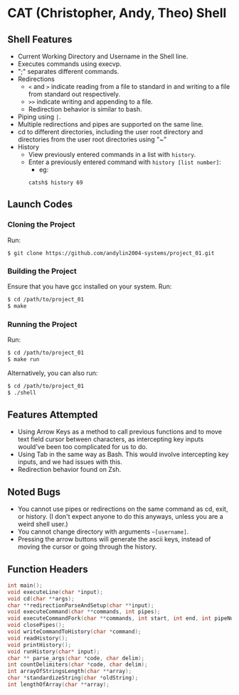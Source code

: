 # CAT (Christopher, Andy, Theo) Shell

## Shell Features
- Current Working Directory and Username in the Shell line.
- Executes commands using execvp.
- ";" separates different commands.
- Redirections
    - `<` and `>` indicate reading from a file to standard in and writing to a file from standard out respectively.
    - `>>` indicate writing and appending to a file.
    - Redirection behavior is similar to bash.
- Piping using `|`.
- Multiple redirections and pipes are supported on the same line.
- cd to different directories, including the user root directory and directories from the user root directories using "~"
- History
    - View previously entered commands in a list with `history`.
    - Enter a previously entered command with `history [list number]`:
        - eg: 
        ``` 
        catsh$ history 69
        ```

## Launch Codes

### Cloning the Project
Run:
```
$ git clone https://github.com/andylin2004-systems/project_01.git
```

### Building the Project
Ensure that you have gcc installed on your system.
Run:
```bash
$ cd /path/to/project_01
$ make
```

### Running the Project
Run:

```bash
$ cd /path/to/project_01
$ make run
```
Alternatively, you can also run: 
```bash
$ cd /path/to/project_01
$ ./shell
```

## Features Attempted
- Using Arrow Keys as a method to call previous functions and to move text field cursor between characters, as intercepting key inputs would've been too complicated for us to do.
- Using Tab in the same way as Bash. This would involve intercepting key inputs, and we had issues with this.
- Redirection behavior found on Zsh.

## Noted Bugs
- You cannot use pipes or redirections on the same command as cd, exit, or history. (I don't expect anyone to do this anyways, unless you are a weird shell user.)
- You cannot change directory with arguments ``` ~[username] ```. 
- Pressing the arrow buttons will generate the ascii keys, instead of moving the cursor or going through the history.

## Function Headers

```c
int main();
void executeLine(char *input);
void cd(char **args);
char **redirectionParseAndSetup(char **input);
void executeCommand(char **commands, int pipes);
void executeCommandFork(char **commands, int start, int end, int pipeNum);
void closePipes();
void writeCommandToHistory(char *command);
void readHistory();
void printHistory();
void runHistory(char* input);
char ** parse_args(char *code, char delim);
int countDelimiters(char *code, char delim);
int arrayOfStringsLength(char **array);
char *standardizeString(char *oldString);
int lengthOfArray(char **array);
```